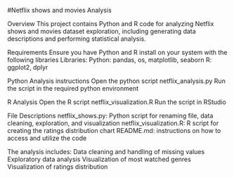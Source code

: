 #Netflix shows and movies Analysis

Overview
This project contains Python and R code for analyzing Netflix shows and movies dataset exploration, including generating data descriptions and performing statistical analysis.

Requirements
Ensure you have Python and R install on your system with the following libraries
Libraries:
Python: pandas, os, matplotlib, seaborn
R: ggplot2, dplyr


Python Analysis instructions
Open the python script netflix_analysis.py
Run the script in the required python environment


R Analysis
Open the R script netflix_visualization.R
Run the script in RStudio


File Descriptions
netflix_shows.py: Python script for renaming file, data cleaning, exploration, and visualization
netflix_visualization.R: R script for creating the ratings distribution chart
README.md: instructions on how to access and utilize the code

The analysis includes:
Data cleaning and handling of missing values
Exploratory data analysis
Visualization of most watched genres
Visualization of ratings distribution